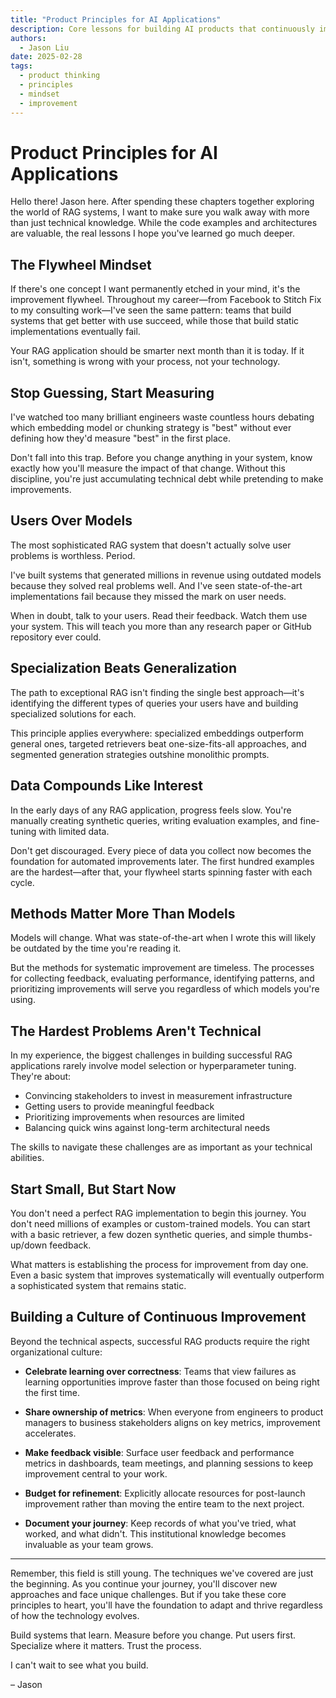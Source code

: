 ```yaml
---
title: "Product Principles for AI Applications"
description: Core lessons for building AI products that continuously improve
authors:
  - Jason Liu
date: 2025-02-28
tags:
  - product thinking
  - principles
  - mindset
  - improvement
---
```


# Product Principles for AI Applications

Hello there! Jason here. After spending these chapters together exploring the world of RAG systems, I want to make sure you walk away with more than just technical knowledge. While the code examples and architectures are valuable, the real lessons I hope you've learned go much deeper.

## The Flywheel Mindset

If there's one concept I want permanently etched in your mind, it's the improvement flywheel. Throughout my career—from Facebook to Stitch Fix to my consulting work—I've seen the same pattern: teams that build systems that get better with use succeed, while those that build static implementations eventually fail.

Your RAG application should be smarter next month than it is today. If it isn't, something is wrong with your process, not your technology.

## Stop Guessing, Start Measuring

I've watched too many brilliant engineers waste countless hours debating which embedding model or chunking strategy is "best" without ever defining how they'd measure "best" in the first place.

Don't fall into this trap. Before you change anything in your system, know exactly how you'll measure the impact of that change. Without this discipline, you're just accumulating technical debt while pretending to make improvements.

## Users Over Models

The most sophisticated RAG system that doesn't actually solve user problems is worthless. Period.

I've built systems that generated millions in revenue using outdated models because they solved real problems well. And I've seen state-of-the-art implementations fail because they missed the mark on user needs.

When in doubt, talk to your users. Read their feedback. Watch them use your system. This will teach you more than any research paper or GitHub repository ever could.

## Specialization Beats Generalization

The path to exceptional RAG isn't finding the single best approach—it's identifying the different types of queries your users have and building specialized solutions for each.

This principle applies everywhere: specialized embeddings outperform general ones, targeted retrievers beat one-size-fits-all approaches, and segmented generation strategies outshine monolithic prompts.

## Data Compounds Like Interest

In the early days of any RAG application, progress feels slow. You're manually creating synthetic queries, writing evaluation examples, and fine-tuning with limited data.

Don't get discouraged. Every piece of data you collect now becomes the foundation for automated improvements later. The first hundred examples are the hardest—after that, your flywheel starts spinning faster with each cycle.

## Methods Matter More Than Models

Models will change. What was state-of-the-art when I wrote this will likely be outdated by the time you're reading it.

But the methods for systematic improvement are timeless. The processes for collecting feedback, evaluating performance, identifying patterns, and prioritizing improvements will serve you regardless of which models you're using.

## The Hardest Problems Aren't Technical

In my experience, the biggest challenges in building successful RAG applications rarely involve model selection or hyperparameter tuning. They're about:

- Convincing stakeholders to invest in measurement infrastructure
- Getting users to provide meaningful feedback
- Prioritizing improvements when resources are limited
- Balancing quick wins against long-term architectural needs

The skills to navigate these challenges are as important as your technical abilities.

## Start Small, But Start Now

You don't need a perfect RAG implementation to begin this journey. You don't need millions of examples or custom-trained models. You can start with a basic retriever, a few dozen synthetic queries, and simple thumbs-up/down feedback.

What matters is establishing the process for improvement from day one. Even a basic system that improves systematically will eventually outperform a sophisticated system that remains static.

## Building a Culture of Continuous Improvement

Beyond the technical aspects, successful RAG products require the right organizational culture:

- **Celebrate learning over correctness**: Teams that view failures as learning opportunities improve faster than those focused on being right the first time.

- **Share ownership of metrics**: When everyone from engineers to product managers to business stakeholders aligns on key metrics, improvement accelerates.

- **Make feedback visible**: Surface user feedback and performance metrics in dashboards, team meetings, and planning sessions to keep improvement central to your work.

- **Budget for refinement**: Explicitly allocate resources for post-launch improvement rather than moving the entire team to the next project.

- **Document your journey**: Keep records of what you've tried, what worked, and what didn't. This institutional knowledge becomes invaluable as your team grows.

---

Remember, this field is still young. The techniques we've covered are just the beginning. As you continue your journey, you'll discover new approaches and face unique challenges. But if you take these core principles to heart, you'll have the foundation to adapt and thrive regardless of how the technology evolves.

Build systems that learn. Measure before you change. Put users first. Specialize where it matters. Trust the process.

I can't wait to see what you build.

– Jason
